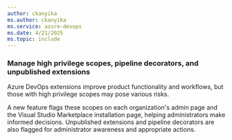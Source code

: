 ```yaml
---
author: ckanyika
ms.author: ckanyika
ms.service: azure-devops
ms.date: 4/21/2025
ms.topic: include
---
```


### Manage high privilege scopes, pipeline decorators, and unpublished extensions

Azure DevOps extensions improve product functionality and workflows, but those with high privilege scopes may pose various risks.

A new feature flags these scopes on each organization's admin page and the Visual Studio Marketplace installation page, helping administrators make informed decisions. Unpublished extensions and pipeline decorators are also flagged for administrator awareness and appropriate actions.

